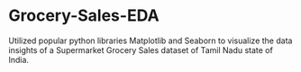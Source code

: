 # Grocery-Sales-EDA
Utilized popular python libraries Matplotlib and Seaborn to visualize the data insights of a Supermarket Grocery Sales dataset of Tamil Nadu state of India.

